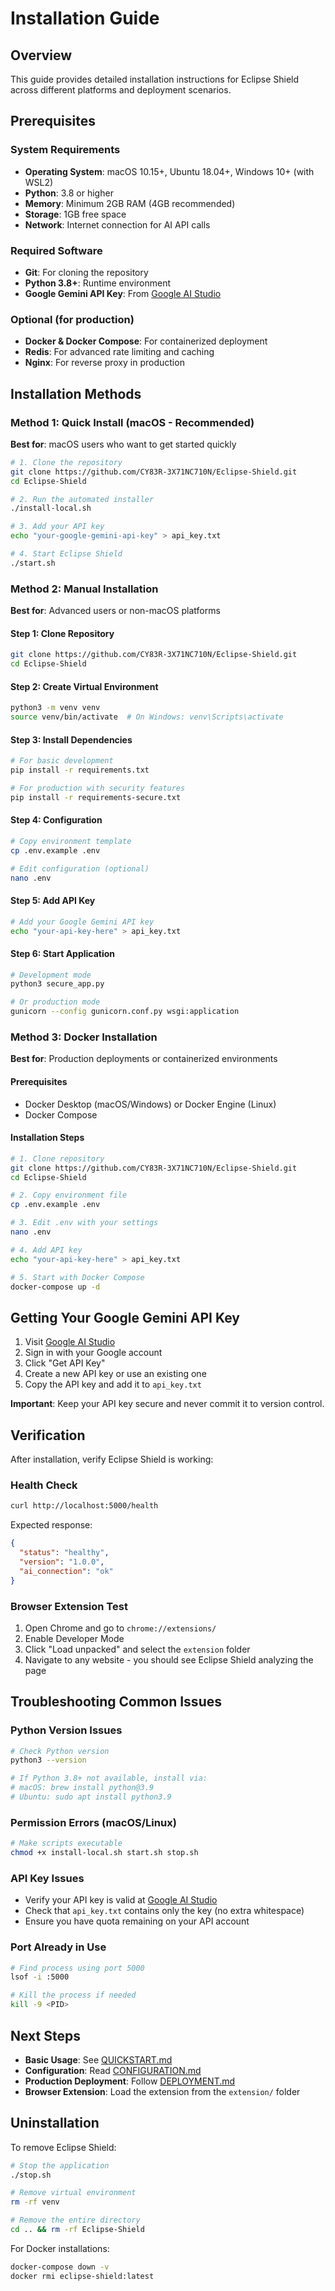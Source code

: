 # Installation Guide

## Overview

This guide provides detailed installation instructions for Eclipse Shield across different platforms and deployment scenarios.

## Prerequisites

### System Requirements
- **Operating System**: macOS 10.15+, Ubuntu 18.04+, Windows 10+ (with WSL2)
- **Python**: 3.8 or higher
- **Memory**: Minimum 2GB RAM (4GB recommended)
- **Storage**: 1GB free space
- **Network**: Internet connection for AI API calls

### Required Software
- **Git**: For cloning the repository
- **Python 3.8+**: Runtime environment
- **Google Gemini API Key**: From [Google AI Studio](https://aistudio.google.com/)

### Optional (for production)
- **Docker & Docker Compose**: For containerized deployment
- **Redis**: For advanced rate limiting and caching
- **Nginx**: For reverse proxy in production

## Installation Methods

### Method 1: Quick Install (macOS - Recommended)

**Best for**: macOS users who want to get started quickly

```bash
# 1. Clone the repository
git clone https://github.com/CY83R-3X71NC710N/Eclipse-Shield.git
cd Eclipse-Shield

# 2. Run the automated installer
./install-local.sh

# 3. Add your API key
echo "your-google-gemini-api-key" > api_key.txt

# 4. Start Eclipse Shield
./start.sh
```

### Method 2: Manual Installation

**Best for**: Advanced users or non-macOS platforms

#### Step 1: Clone Repository
```bash
git clone https://github.com/CY83R-3X71NC710N/Eclipse-Shield.git
cd Eclipse-Shield
```

#### Step 2: Create Virtual Environment
```bash
python3 -m venv venv
source venv/bin/activate  # On Windows: venv\Scripts\activate
```

#### Step 3: Install Dependencies
```bash
# For basic development
pip install -r requirements.txt

# For production with security features
pip install -r requirements-secure.txt
```

#### Step 4: Configuration
```bash
# Copy environment template
cp .env.example .env

# Edit configuration (optional)
nano .env
```

#### Step 5: Add API Key
```bash
# Add your Google Gemini API key
echo "your-api-key-here" > api_key.txt
```

#### Step 6: Start Application
```bash
# Development mode
python3 secure_app.py

# Or production mode
gunicorn --config gunicorn.conf.py wsgi:application
```

### Method 3: Docker Installation

**Best for**: Production deployments or containerized environments

#### Prerequisites
- Docker Desktop (macOS/Windows) or Docker Engine (Linux)
- Docker Compose

#### Installation Steps
```bash
# 1. Clone repository
git clone https://github.com/CY83R-3X71NC710N/Eclipse-Shield.git
cd Eclipse-Shield

# 2. Copy environment file
cp .env.example .env

# 3. Edit .env with your settings
nano .env

# 4. Add API key
echo "your-api-key-here" > api_key.txt

# 5. Start with Docker Compose
docker-compose up -d
```

## Getting Your Google Gemini API Key

1. Visit [Google AI Studio](https://aistudio.google.com/)
2. Sign in with your Google account
3. Click "Get API Key"
4. Create a new API key or use an existing one
5. Copy the API key and add it to `api_key.txt`

**Important**: Keep your API key secure and never commit it to version control.

## Verification

After installation, verify Eclipse Shield is working:

### Health Check
```bash
curl http://localhost:5000/health
```

Expected response:
```json
{
  "status": "healthy",
  "version": "1.0.0",
  "ai_connection": "ok"
}
```

### Browser Extension Test
1. Open Chrome and go to `chrome://extensions/`
2. Enable Developer Mode
3. Click "Load unpacked" and select the `extension` folder
4. Navigate to any website - you should see Eclipse Shield analyzing the page

## Troubleshooting Common Issues

### Python Version Issues
```bash
# Check Python version
python3 --version

# If Python 3.8+ not available, install via:
# macOS: brew install python@3.9
# Ubuntu: sudo apt install python3.9
```

### Permission Errors (macOS/Linux)
```bash
# Make scripts executable
chmod +x install-local.sh start.sh stop.sh
```

### API Key Issues
- Verify your API key is valid at [Google AI Studio](https://aistudio.google.com/)
- Check that `api_key.txt` contains only the key (no extra whitespace)
- Ensure you have quota remaining on your API account

### Port Already in Use
```bash
# Find process using port 5000
lsof -i :5000

# Kill the process if needed
kill -9 <PID>
```

## Next Steps

- **Basic Usage**: See [QUICKSTART.md](../QUICKSTART.md)
- **Configuration**: Read [CONFIGURATION.md](CONFIGURATION.md)
- **Production Deployment**: Follow [DEPLOYMENT.md](DEPLOYMENT.md)
- **Browser Extension**: Load the extension from the `extension/` folder

## Uninstallation

To remove Eclipse Shield:

```bash
# Stop the application
./stop.sh

# Remove virtual environment
rm -rf venv

# Remove the entire directory
cd .. && rm -rf Eclipse-Shield
```

For Docker installations:
```bash
docker-compose down -v
docker rmi eclipse-shield:latest
```
